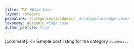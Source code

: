 ```yaml
---
title: 学术 #Edge Case
layout: category
permalink: /categories/academic/  #/categories/edge-case/
taxonomy: academic #Edge Case
author_profile: true
---
```


[comment]: <> Sample post listing for the category `academic`.
